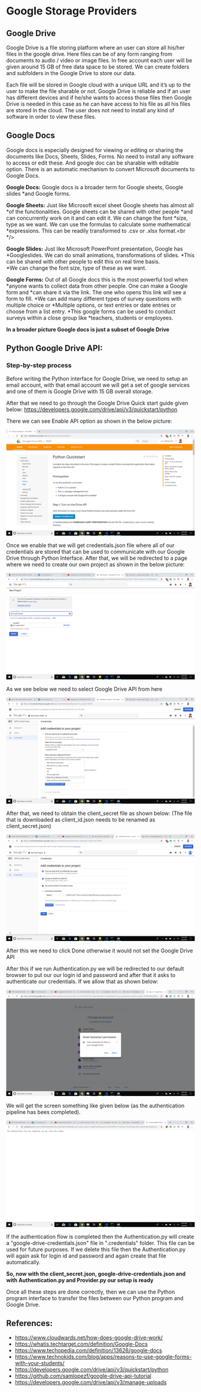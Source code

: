 # Google Storage Providers

## Google Drive

Google Drive is a file storing platform where an user can store all his/her
files in the google drive. Here files  can be of any form ranging from
documents to audio / video or image files. In free account each user will be <br
/> given around 15 GB of free data space to be stored. We can create folders and
subfolders in the Google Drive  to store our data. 
 
Each file will be stored in Google cloud with a unique URL and it’s up to the
user to make the file  sharable or not. Google Drive is reliable and if an
user has different devices and if he/she wants to access  those files then
Google Drive is needed in this case as he can have access to his file as all his
files  are stored in the cloud. The user does not need to install any kind
of software in order to view these files.
  
   
## Google Docs

Google docs is especially designed for viewing or editing or sharing the
documents like Docs, Sheets,  Slides, Forms. No need to install any
software to access or edit these. And google doc can be sharable with 
editable option. There is an automatic mechanism to convert Microsoft documents
to Google Docs. 

**Google Docs:** Google docs is a broader term for Google sheets, Google slides
*and Google forms. 

**Google Sheets:** Just like Microsoft excel sheet Google sheets has almost all
*of the functionalities.  Google sheets can be shared with other people
*and can concurrently work on it and can edit it. We can change  the font
*size, type as we want. We can use the formulas to calculate some mathematical
*expressions. This can be  readily transformed to .csv or .xlsx format.<br
*/>

**Google Slides:** Just like Microsoft PowerPoint presentation, Google has
*Googleslides. We can do small  animations, transformations of slides.
*This can be shared with other people to edit this on real time basis.  
*We can change the font size, type of these as we want. 

**Google Forms:** Out of all Google docs this is the most powerful tool when
*anyone wants to collect data from other people. One can make a Google form and
*can share it via the link. The one who opens this link will see a form to fill.
*We can add many different types of survey questions with multiple choice or
*Multiple options, or text entries or date entries or choose from a list entry.
*This google forms can be used to conduct surveys within a close group like
*teachers, students or employees.

**In a broader picture Google docs is just a subset of Google Drive**  


## Python Google Drive API:

### Step-by-step process 

Before writing the Python interface for Google Drive, we need to setup an email
account, with that email  account we will get a set of google services and
one of them is Google Drive with 15 GB overall storage. 

After that we need to go through the Google Drive Quick start guide given below: 
https://developers.google.com/drive/api/v3/quickstart/python   

There we can see Enable API option as shown in the below picture:  

![Image1](images/gdrive/image1.png)


Once we enable that we will get credentials.json file where all of our
credentials are stored that can be used  to communicate with our Google
Drive through Python Interface.  After that, we will be redirected to a
page where we need to create our own project as shown in the below picture:


![image2](images/gdrive/image2.png)

As we see below we need to select Google Drive API from here   


![gd1](images/gdrive/image16.png)


After that, we need to obtain the client_secret file as shown below: (The
file that is downloaded as client_id.json needs to be renamed as
client_secret.json)  


![image3](images/gdrive/image18.png)

After this we need to click Done otherwise it would not set the Google Drive API


After this if we run Authentication.py we will be redirected to our default
browser to put our our login id and password and  after that it asks to
authenticate our credentials. If we allow that as shown below:  


![gd2](images/gdrive/image21.png)


We will get the screen something like given below (as the authentication
pipeline has bees completed).  


![gd3](images/gdrive/image23.png)

If the authentication flow is completed then the Authentication.py will create a
"google-drive-credentials.json" file in  ".credentials" folder. This file
can be used for future purposes. If we delete this file then the
Authentication.py  will again ask for login id and password and again
create that file automatically.  

**So, now with the client_secret.json, google-drive-credentials.json and with Authentication.py and Provider.py our setup is ready**



Once all these steps are done correctly, then we can use the Python program
interface to transfer the files  between our Python program and Google
Drive.






## References:
* <https://www.cloudwards.net/how-does-google-drive-work/>
* <https://whatis.techtarget.com/definition/Google-Docs>
* <https://www.techopedia.com/definition/13626/google-docs> 
* <https://www.technokids.com/blog/apps/reasons-to-use-google-forms-with-your-students/> 
* <https://developers.google.com/drive/api/v3/quickstart/python>
* <https://github.com/samlopezf/google-drive-api-tutorial>
* <https://developers.google.com/drive/api/v3/manage-uploads> 

